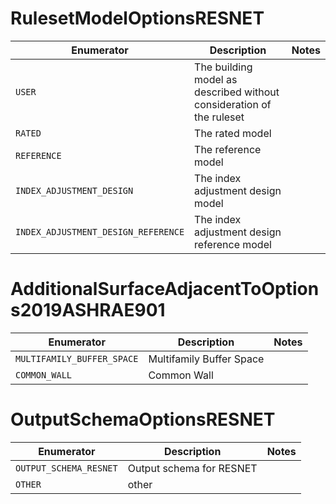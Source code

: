 # RulesetModelOptionsRESNET
|             Enumerator              |                             Description                              | Notes |
|-------------------------------------|----------------------------------------------------------------------|-------|
| `USER`                              | The building model as described without consideration of the ruleset |       |
| `RATED`                             | The rated model                                                      |       |
| `REFERENCE`                         | The reference model                                                  |       |
| `INDEX_ADJUSTMENT_DESIGN`           | The index adjustment design model                                    |       |
| `INDEX_ADJUSTMENT_DESIGN_REFERENCE` | The index adjustment design reference model                          |       |

# AdditionalSurfaceAdjacentToOptions2019ASHRAE901
|         Enumerator         |       Description        | Notes |
|----------------------------|--------------------------|-------|
| `MULTIFAMILY_BUFFER_SPACE` | Multifamily Buffer Space |       |
| `COMMON_WALL`              | Common Wall              |       |

# OutputSchemaOptionsRESNET
|       Enumerator       |       Description        | Notes |
|------------------------|--------------------------|-------|
| `OUTPUT_SCHEMA_RESNET` | Output schema for RESNET |       |
| `OTHER`                | other                    |       |

